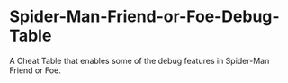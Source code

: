 # Spider-Man-Friend-or-Foe-Debug-Table
A Cheat Table that enables some of the debug features in Spider-Man Friend or Foe.
